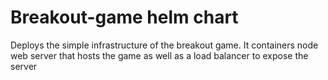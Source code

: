 # Breakout-game helm chart

Deploys the simple infrastructure of the breakout game. It containers node web server that hosts the game as well
as a load balancer to expose the server
